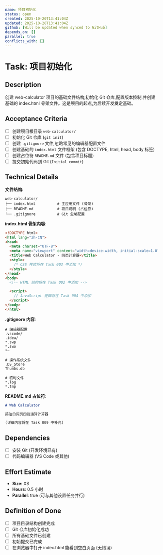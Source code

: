 ```yaml
---
name: 项目初始化
status: open
created: 2025-10-20T13:41:04Z
updated: 2025-10-20T13:41:04Z
github: [Will be updated when synced to GitHub]
depends_on: []
parallel: true
conflicts_with: []
---
```


# Task: 项目初始化

## Description

创建 web-calculator 项目的基础文件结构,初始化 Git 仓库,配置版本控制,并创建基础的 index.html 骨架文件。这是项目的起点,为后续开发奠定基础。

## Acceptance Criteria

- [ ] 创建项目根目录 `web-calculator/`
- [ ] 初始化 Git 仓库 (`git init`)
- [ ] 创建 `.gitignore` 文件,忽略常见的编辑器配置文件
- [ ] 创建基础的 `index.html` 文件框架 (包含 DOCTYPE, html, head, body 标签)
- [ ] 创建占位符 `README.md` 文件 (包含项目标题)
- [ ] 提交初始代码到 Git (`Initial commit`)

## Technical Details

**文件结构**:
```
web-calculator/
├── index.html          # 主应用文件 (骨架)
├── README.md           # 项目说明 (占位符)
└── .gitignore          # Git 忽略配置
```

**index.html 骨架内容**:
```html
<!DOCTYPE html>
<html lang="zh-CN">
<head>
  <meta charset="UTF-8">
  <meta name="viewport" content="width=device-width, initial-scale=1.0">
  <title>Web Calculator - 网页计算器</title>
  <style>
    /* CSS 样式将在 Task 003 中添加 */
  </style>
</head>
<body>
  <!-- HTML 结构将在 Task 002 中添加 -->

  <script>
    // JavaScript 逻辑将在 Task 004 中添加
  </script>
</body>
</html>
```

**.gitignore 内容**:
```
# 编辑器配置
.vscode/
.idea/
*.swp
*.swo
*~

# 操作系统文件
.DS_Store
Thumbs.db

# 临时文件
*.log
*.tmp
```

**README.md 占位符**:
```markdown
# Web Calculator

简洁的网页四则运算计算器

(详细内容将在 Task 009 中补充)
```

## Dependencies

- [ ] 安装 Git (开发环境已有)
- [ ] 代码编辑器 (VS Code 或其他)

## Effort Estimate

- **Size**: XS
- **Hours**: 0.5 小时
- **Parallel**: true (可与其他设置任务并行)

## Definition of Done

- [ ] 项目目录结构创建完成
- [ ] Git 仓库初始化成功
- [ ] 所有基础文件已创建
- [ ] 初始提交已完成
- [ ] 在浏览器中打开 index.html 能看到空白页面 (无错误)
